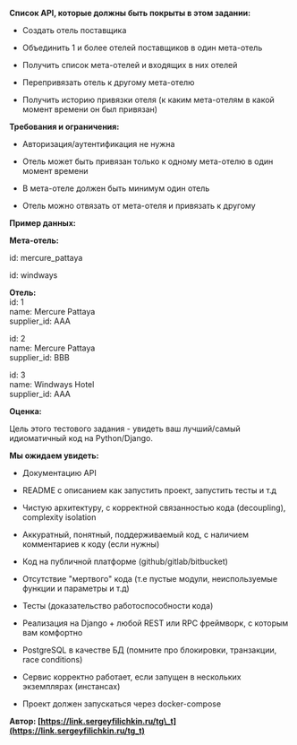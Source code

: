 **Список API, которые должны быть покрыты в этом задании:**

* Создать отель поставщика  
    
* Объединить 1 и более отелей поставщиков в один мета-отель  
    
* Получить список мета-отелей и входящих в них отелей  
    
* Перепривязать отель к другому мета-отелю  
    
* Получить историю привязки отеля (к каким мета-отелям в какой момент времени он был привязан)

**Требования и ограничения:**

* Авторизация/аутентификация не нужна  
    
* Отель может быть привязан только к одному мета-отелю в один момент времени  
    
* В мета-отеле должен быть минимум один отель  
    
* Отель можно отвязать от мета-отеля и привязать к другому

**Пример данных:**

**Мета-отель:**

id: mercure\_pattaya

id: windways

**Отель:**  
id: 1  
name: Mercure Pattaya  
supplier\_id: AAA

id: 2  
name: Mercure Pattaya  
supplier\_id: BBB

id: 3  
name: Windways Hotel  
supplier\_id: AAA

**Оценка:**

Цель этого тестового задания \- увидеть ваш лучший/самый идиоматичный код на Python/Django.

**Мы ожидаем увидеть:**

* Документацию API  
    
* README с описанием как запустить проект, запустить тесты и т.д  
    
* Чистую архитектуру, с корректной связанностью кода (decoupling), complexity isolation  
    
* Аккуратный, понятный, поддерживаемый код, с наличием комментариев к коду (если нужны)  
    
* Код на публичной платформе (github/gitlab/bitbucket)  
    
* Отсутствие "мертвого" кода (т.е пустые модули, неиспользуемые функции и параметры и т.д)  
    
* Тесты (доказательство работоспособности кода)  
    
* Реализация на Django \+ любой REST или RPC фреймворк, с которым вам комфортно  
    
* PostgreSQL в качестве БД (помните про блокировки, транзакции, race conditions)  
    
* Сервис корректно работает, если запущен в нескольких экземплярах (инстансах)  
    
* Проект должен запускаться через docker-compose

**Автор: [https://link.sergeyfilichkin.ru/tg\_t](https://link.sergeyfilichkin.ru/tg_t)**